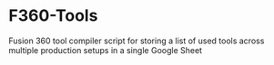 # F360-Tools
Fusion 360 tool compiler script for storing a list of used tools across multiple production setups in a single Google Sheet
